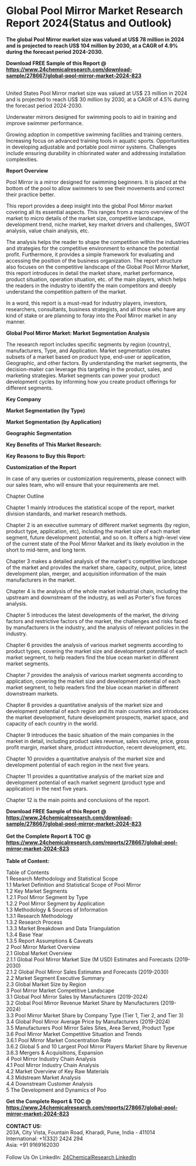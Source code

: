 <h1>Global Pool Mirror Market Research Report 2024(Status and Outlook)</h1><p><strong>The global Pool Mirror market size was valued at US$ 78 million in 2024 and is projected to reach US$ 104 million by 2030, at a CAGR of 4.9% during the forecast period 2024-2030.</strong></p><p>
</p><p></p><div><b>Download FREE Sample of this Report @ 
            <a href="https://www.24chemicalresearch.com/download-sample/278667/global-pool-mirror-market-2024-823">
            https://www.24chemicalresearch.com/download-sample/278667/global-pool-mirror-market-2024-823</a></b></div><br><p>
</p><p>
United States Pool Mirror market size was valued at US$ 23 million in 2024 and is projected to reach US$ 30 million by 2030, at a CAGR of 4.5% during the forecast period 2024-2030.</p><p>
</p><p>
Underwater mirrors designed for swimming pools to aid in training and improve swimmer performance.</p><p>
</p><p>
Growing adoption in competitive swimming facilities and training centers. Increasing focus on advanced training tools in aquatic sports. Opportunities in developing adjustable and portable pool mirror systems. Challenges include ensuring durability in chlorinated water and addressing installation complexities.</p><p>
</p><p>
<strong>Report Overview</strong></p><p>
Pool Mirror is a mirror designed for swimming beginners. It is placed at the bottom of the pool to allow swimmers to see their movements and correct their practice better.</p><p>
This report provides a deep insight into the global Pool Mirror market covering all its essential aspects. This ranges from a macro overview of the market to micro details of the market size, competitive landscape, development trend, niche market, key market drivers and challenges, SWOT analysis, value chain analysis, etc.</p><p>
The analysis helps the reader to shape the competition within the industries and strategies for the competitive environment to enhance the potential profit. Furthermore, it provides a simple framework for evaluating and accessing the position of the business organization. The report structure also focuses on the competitive landscape of the Global Pool Mirror Market, this report introduces in detail the market share, market performance, product situation, operation situation, etc. of the main players, which helps the readers in the industry to identify the main competitors and deeply understand the competition pattern of the market.</p><p>
In a word, this report is a must-read for industry players, investors, researchers, consultants, business strategists, and all those who have any kind of stake or are planning to foray into the Pool Mirror market in any manner.</p><p>
<strong>Global Pool Mirror Market: Market Segmentation Analysis</strong></p><p>
The research report includes specific segments by region (country), manufacturers, Type, and Application. Market segmentation creates subsets of a market based on product type, end-user or application, Geographic, and other factors. By understanding the market segments, the decision-maker can leverage this targeting in the product, sales, and marketing strategies. Market segments can power your product development cycles by informing how you create product offerings for different segments.</p><p>
<strong>Key Company</strong></p><p>
</p><p>
</p><p><strong>Market Segmentation (by Type)</strong></p><p>
</p><p>
</p><p></p><p>
<strong>Market Segmentation (by Application)</strong></p><p>
</p><p>
</p><p></p><p>
<strong>Geographic Segmentation</strong></p><p>
</p><p>
</p><p></p><p>
<strong>Key Benefits of This Market Research:</strong></p><p>
</p><p>
</p><p></p><p>
<strong>Key Reasons to Buy this Report:</strong></p><p>
</p><p>
</p><p><strong>Customization of the Report</strong></p><p>
In case of any queries or customization requirements, please connect with our sales team, who will ensure that your requirements are met.</p><p>
Chapter Outline</p><p>
Chapter 1 mainly introduces the statistical scope of the report, market division standards, and market research methods.</p><p>
</p><p>
Chapter 2 is an executive summary of different market segments (by region, product type, application, etc), including the market size of each market segment, future development potential, and so on. It offers a high-level view of the current state of the Pool Mirror Market and its likely evolution in the short to mid-term, and long term.</p><p>
</p><p>
Chapter 3 makes a detailed analysis of the market's competitive landscape of the market and provides the market share, capacity, output, price, latest development plan, merger, and acquisition information of the main manufacturers in the market.</p><p>
</p><p>
Chapter 4 is the analysis of the whole market industrial chain, including the upstream and downstream of the industry, as well as Porter's five forces analysis.</p><p>
</p><p>
Chapter 5 introduces the latest developments of the market, the driving factors and restrictive factors of the market, the challenges and risks faced by manufacturers in the industry, and the analysis of relevant policies in the industry.</p><p>
</p><p>
Chapter 6 provides the analysis of various market segments according to product types, covering the market size and development potential of each market segment, to help readers find the blue ocean market in different market segments.</p><p>
</p><p>
Chapter 7 provides the analysis of various market segments according to application, covering the market size and development potential of each market segment, to help readers find the blue ocean market in different downstream markets.</p><p>
</p><p>
Chapter 8 provides a quantitative analysis of the market size and development potential of each region and its main countries and introduces the market development, future development prospects, market space, and capacity of each country in the world.</p><p>
</p><p>
Chapter 9 introduces the basic situation of the main companies in the market in detail, including product sales revenue, sales volume, price, gross profit margin, market share, product introduction, recent development, etc.</p><p>
</p><p>
Chapter 10 provides a quantitative analysis of the market size and development potential of each region in the next five years.</p><p>
</p><p>
Chapter 11 provides a quantitative analysis of the market size and development potential of each market segment (product type and application) in the next five years.</p><p>
</p><p>
Chapter 12 is the main points and conclusions of the report.</p><div><b>Download FREE Sample of this Report @ 
            <a href="https://www.24chemicalresearch.com/download-sample/278667/global-pool-mirror-market-2024-823">
            https://www.24chemicalresearch.com/download-sample/278667/global-pool-mirror-market-2024-823</a></b></div><br><div><b>Get the Complete Report & TOC @ 
            <a href="https://www.24chemicalresearch.com/reports/278667/global-pool-mirror-market-2024-823">
            https://www.24chemicalresearch.com/reports/278667/global-pool-mirror-market-2024-823</a></b></div><br>
            <b>Table of Content:</b><p>Table of Contents<br />
1 Research Methodology and Statistical Scope<br />
1.1 Market Definition and Statistical Scope of Pool Mirror<br />
1.2 Key Market Segments<br />
1.2.1 Pool Mirror Segment by Type<br />
1.2.2 Pool Mirror Segment by Application<br />
1.3 Methodology & Sources of Information<br />
1.3.1 Research Methodology<br />
1.3.2 Research Process<br />
1.3.3 Market Breakdown and Data Triangulation<br />
1.3.4 Base Year<br />
1.3.5 Report Assumptions & Caveats<br />
2 Pool Mirror Market Overview<br />
2.1 Global Market Overview<br />
2.1.1 Global Pool Mirror Market Size (M USD) Estimates and Forecasts (2019-2030)<br />
2.1.2 Global Pool Mirror Sales Estimates and Forecasts (2019-2030)<br />
2.2 Market Segment Executive Summary<br />
2.3 Global Market Size by Region<br />
3 Pool Mirror Market Competitive Landscape<br />
3.1 Global Pool Mirror Sales by Manufacturers (2019-2024)<br />
3.2 Global Pool Mirror Revenue Market Share by Manufacturers (2019-2024)<br />
3.3 Pool Mirror Market Share by Company Type (Tier 1, Tier 2, and Tier 3)<br />
3.4 Global Pool Mirror Average Price by Manufacturers (2019-2024)<br />
3.5 Manufacturers Pool Mirror Sales Sites, Area Served, Product Type<br />
3.6 Pool Mirror Market Competitive Situation and Trends<br />
3.6.1 Pool Mirror Market Concentration Rate<br />
3.6.2 Global 5 and 10 Largest Pool Mirror Players Market Share by Revenue<br />
3.6.3 Mergers & Acquisitions, Expansion<br />
4 Pool Mirror Industry Chain Analysis<br />
4.1 Pool Mirror Industry Chain Analysis<br />
4.2 Market Overview of Key Raw Materials<br />
4.3 Midstream Market Analysis<br />
4.4 Downstream Customer Analysis<br />
5 The Development and Dynamics of Poo</p><div><b>Get the Complete Report & TOC @ 
            <a href="https://www.24chemicalresearch.com/reports/278667/global-pool-mirror-market-2024-823">
            https://www.24chemicalresearch.com/reports/278667/global-pool-mirror-market-2024-823</a></b></div><br><b>CONTACT US:</b><br>
            203A, City Vista, Fountain Road, Kharadi, Pune, India - 411014<br>
            International: +1(332) 2424 294<br>
            Asia: +91 9169162030 <br><br>
            Follow Us On LinkedIn: <a href="https://www.linkedin.com/company/24chemicalresearch/">24ChemicalResearch LinkedIn</a>